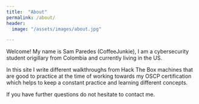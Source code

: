 ```yaml
---
title:  "About"
permalink: /about/
header:
  image: "/assets/images/about.jpg"

---
```


Welcome! My name is Sam Paredes (CoffeeJunkie), I am a cybersecurity student origillary from Colombia and currently living in the US.


In this site I write different walkthroughs from Hack The Box machines that are good to practice at the time of working towards my OSCP certification which helps to keep a constant practice and learning different concepts.

If you have further questions do not hesitate to contact me.